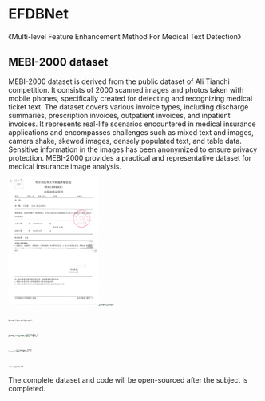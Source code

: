 # EFDBNet

《Multi-level Feature Enhancement Method For
Medical Text Detection》



## MEBI-2000 dataset

MEBI-2000 dataset is derived from the public dataset of Ali Tianchi competition. It consists of 2000 scanned images and photos taken with mobile phones, specifically created for detecting and recognizing medical ticket text. The dataset covers various invoice types, including discharge summaries, prescription invoices, outpatient invoices, and inpatient invoices. It represents real-life scenarios encountered in medical insurance applications and encompasses challenges such as mixed text and images, camera shake, skewed images, densely populated text, and table data. Sensitive information in the images has been anonymized to ensure privacy protection. MEBI-2000 provides a practical and representative dataset for medical insurance image analysis.

<img src=".\mebi\imgs_11.jpg" alt="imgs_11" style="zoom:25%;" /><img src="E:\GitHub\EFDBNet\mebi\imgs_2.jpg" alt="imgs_2" style="zoom:25%;" /><img src="E:\GitHub\EFDBNet\mebi\imgs_1.jpg" alt="imgs_1" style="zoom:25%;" />

<img src="E:\GitHub\EFDBNet\mebi\imgs_10.jpg" alt="imgs_10" style="zoom:25%;" /><img src="E:\GitHub\EFDBNet\mebi\imgs_5.jpg" alt="imgs_5" style="zoom:25%;" /><img src="E:\GitHub\EFDBNet\mebi\imgs_3.jpg" alt="imgs_3" style="zoom:25%;" />

<img src="E:\GitHub\EFDBNet\mebi\imgs_730.jpg" alt="imgs_730" style="zoom:25%;" /><img src="E:\GitHub\EFDBNet\mebi\imgs_8.jpg" alt="imgs_8" style="zoom:25%;" /><img src="E:\GitHub\EFDBNet\mebi\imgs_7.jpg" alt="imgs_7" style="zoom: 40%;" />

<img src="E:\GitHub\EFDBNet\mebi\imgs_308.jpg" alt="imgs_308" style="zoom: 20%;" /><img src="E:\GitHub\EFDBNet\mebi\imgs_310.jpg" alt="imgs_310" style="zoom: 40%;" />

<img src="E:\GitHub\EFDBNet\mebi\imgs_346.jpg" alt="imgs_346" style="zoom: 15%;" /><img src="E:\GitHub\EFDBNet\mebi\imgs_69.jpg" alt="imgs_69" style="zoom: 25%;" />



The complete dataset and code will be open-sourced after the subject is completed.
